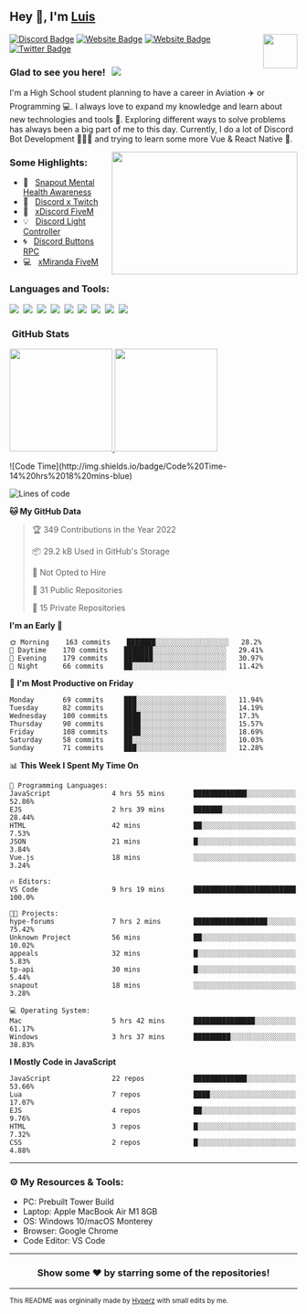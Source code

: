 ## Hey 👋, I'm [Luis](https://hypnoticsiege.net/) 

<img align="right" height="60" width="60" alt="" src="https://hypnoticsiege.net/images/uploads/logo.png" />

[![Discord Badge](https://img.shields.io/badge/-Discord-000000?style=flat-square&logo=Discord&logoColor=white)](https://hypnoticsiege.net/discord)
[![Website Badge](https://img.shields.io/badge/Snowside-000000?style=flat-square&logo=snowpack&logoColor=blue)](https://hypnoticsiege.net/snowside)
[![Website Badge](https://img.shields.io/badge/Website-000000?style=flat-square&logo=google-chrome&logoColor=white)](https://hypnoticsiege.net/)
[![Twitter Badge](https://img.shields.io/badge/-Twitter-000000?style=flat-square&logo=Twitter&logoColor=blue)](https://twitter.com/hypnoticsiege)

### Glad to see you here! &nbsp; ![](https://komarev.com/ghpvc/?username=HypnoticSiege&label=Views&color=blue&style=plastic) 

I'm a High School student planning to have a career in Aviation ✈️ or Programming 💻. I always love to expand my knowledge and learn about new technologies and tools 🔨.  Exploring different ways to solve problems has always been a big part of me to this day. Currently, I do a lot of Discord Bot Development 👨🏻‍💻 and trying to learn some more Vue & React Native 👀.

<img align="right" height="215" width="325" alt="" src="https://cdn.dribbble.com/users/416610/screenshots/4801105/coding_desk_flat_vector_ui_ux_design_illustration_motion_animation_gif2.gif" />


### Some Highlights:

- 📌 &nbsp; [Snapout Mental Health Awareness](https://snapout.nl/)
- 🚀 &nbsp; [Discord x Twitch](https://github.com/HypnoticSiege/Discord-x-Twitch)
- 🏫 &nbsp; [xDiscord FiveM](https://github.com/HypnoticSiege/xDiscord)
- 💡 &nbsp; [Discord Light Controller](https://github.com/HypnoticSiege/discord-light-controller)
- 🌀 &nbsp; [Discord Buttons RPC](https://github.com/HypnoticSiege/Discord-Buttons-RPC)
- 💻 &nbsp; [xMiranda FiveM](https://github.com/HypnoticSiege/xMiranda)

### Languages and Tools:

![](https://img.shields.io/badge/JavaScript-000000?style=for-the-badge&logo=javascript&logoColor=yellow)&nbsp;
![](https://img.shields.io/badge/Node.js-000000?style=for-the-badge&logo=node.js&logoColor=green)&nbsp;
![](https://img.shields.io/badge/HTML5-000000?style=for-the-badge&logo=html5&logoColor=orange)&nbsp;
![](https://img.shields.io/badge/CSS3-000000?style=for-the-badge&logo=css3&logoColor=blue)&nbsp;
![](https://img.shields.io/badge/Typescript-000000?style=for-the-badge&logo=typescript&logoColor=blue)&nbsp;
![](https://img.shields.io/badge/Windows-000000?style=for-the-badge&logo=windows&logoColor=blue)&nbsp;
![](https://img.shields.io/badge/Linux-000000?style=for-the-badge&logo=linux&logoColor=orange)&nbsp;
![](https://img.shields.io/badge/Discord-000000?style=for-the-badge&logo=discord&logoColor=white)&nbsp;
![](https://img.shields.io/badge/GitHub-000000?style=for-the-badge&logo=github&logoColor=white)&nbsp;

### &nbsp;GitHub Stats

<p align="left">
<a href="https://github.com/HypnoticSiege">
  <img height="180em" src="https://github-readme-stats-eight-theta.vercel.app/api?username=HypnoticSiege&show_icons=true&theme=react&include_all_commits=true&count_private=true"/>
  <img height="180em" src="https://github-readme-stats-eight-theta.vercel.app/api/top-langs/?username=HypnoticSiege&layout=compact&langs_count=8&theme=react"/>
  </a>
</p>
<!--START_SECTION:waka-->
![Code Time](http://img.shields.io/badge/Code%20Time-14%20hrs%2018%20mins-blue)

![Lines of code](https://img.shields.io/badge/From%20Hello%20World%20I%27ve%20Written-57%20Thousand%20lines%20of%20code-blue)

**🐱 My GitHub Data** 

> 🏆 349 Contributions in the Year 2022
 > 
> 📦 29.2 kB Used in GitHub's Storage 
 > 
> 🚫 Not Opted to Hire
 > 
> 📜 31 Public Repositories 
 > 
> 🔑 15 Private Repositories  
 > 
**I'm an Early 🐤** 

```text
🌞 Morning    163 commits    ███████░░░░░░░░░░░░░░░░░░   28.2% 
🌆 Daytime    170 commits    ███████░░░░░░░░░░░░░░░░░░   29.41% 
🌃 Evening    179 commits    ███████░░░░░░░░░░░░░░░░░░   30.97% 
🌙 Night      66 commits     ██░░░░░░░░░░░░░░░░░░░░░░░   11.42%

```
📅 **I'm Most Productive on Friday** 

```text
Monday       69 commits     ███░░░░░░░░░░░░░░░░░░░░░░   11.94% 
Tuesday      82 commits     ███░░░░░░░░░░░░░░░░░░░░░░   14.19% 
Wednesday    100 commits    ████░░░░░░░░░░░░░░░░░░░░░   17.3% 
Thursday     90 commits     ████░░░░░░░░░░░░░░░░░░░░░   15.57% 
Friday       108 commits    ████░░░░░░░░░░░░░░░░░░░░░   18.69% 
Saturday     58 commits     ██░░░░░░░░░░░░░░░░░░░░░░░   10.03% 
Sunday       71 commits     ███░░░░░░░░░░░░░░░░░░░░░░   12.28%

```


📊 **This Week I Spent My Time On** 

```text
💬 Programming Languages: 
JavaScript               4 hrs 55 mins       █████████████░░░░░░░░░░░░   52.86% 
EJS                      2 hrs 39 mins       ███████░░░░░░░░░░░░░░░░░░   28.44% 
HTML                     42 mins             ██░░░░░░░░░░░░░░░░░░░░░░░   7.53% 
JSON                     21 mins             █░░░░░░░░░░░░░░░░░░░░░░░░   3.84% 
Vue.js                   18 mins             ░░░░░░░░░░░░░░░░░░░░░░░░░   3.24%

🔥 Editors: 
VS Code                  9 hrs 19 mins       █████████████████████████   100.0%

🐱‍💻 Projects: 
hype-forums              7 hrs 2 mins        ██████████████████░░░░░░░   75.42% 
Unknown Project          56 mins             ██░░░░░░░░░░░░░░░░░░░░░░░   10.02% 
appeals                  32 mins             █░░░░░░░░░░░░░░░░░░░░░░░░   5.83% 
tp-api                   30 mins             █░░░░░░░░░░░░░░░░░░░░░░░░   5.44% 
snapout                  18 mins             ░░░░░░░░░░░░░░░░░░░░░░░░░   3.28%

💻 Operating System: 
Mac                      5 hrs 42 mins       ███████████████░░░░░░░░░░   61.17% 
Windows                  3 hrs 37 mins       █████████░░░░░░░░░░░░░░░░   38.83%

```

**I Mostly Code in JavaScript** 

```text
JavaScript               22 repos            █████████████░░░░░░░░░░░░   53.66% 
Lua                      7 repos             ████░░░░░░░░░░░░░░░░░░░░░   17.07% 
EJS                      4 repos             ██░░░░░░░░░░░░░░░░░░░░░░░   9.76% 
HTML                     3 repos             █░░░░░░░░░░░░░░░░░░░░░░░░   7.32% 
CSS                      2 repos             █░░░░░░░░░░░░░░░░░░░░░░░░   4.88%

```



<!--END_SECTION:waka-->

---

### ⚙️ My Resources & Tools:

- PC: Prebuilt Tower Build
- Laptop: Apple MacBook Air M1 8GB
- OS: Windows 10/macOS Monterey
- Browser: Google Chrome
- Code Editor: VS Code

---

<h3 align=center>Show some ❤️ by starring some of the repositories!</h3>

---
<small>This README was orgininally made by <a href="https://hyperz.net/">Hyperz</a> with small edits by me.</small>
